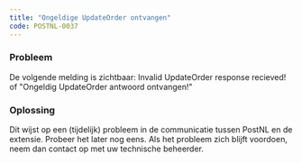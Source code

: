 ```yaml
---
title: "Ongeldige UpdateOrder ontvangen"
code: POSTNL-0037
---
```

### Probleem

De volgende melding is zichtbaar: Invalid UpdateOrder response recieved! of "Ongeldig UpdateOrder antwoord ontvangen!"

### Oplossing

Dit wijst op een (tijdelijk) probleem in de communicatie tussen PostNL en de extensie. Probeer het later nog eens. Als het probleem zich blijft voordoen, neem dan contact op met uw technische beheerder.
